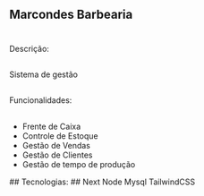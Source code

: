 <h2>Marcondes Barbearia<h1></h2>

Descrição:
##
Sistema de gestão
##
Funcionalidades:
##
<ul>
<li>Frente de Caixa</li>
<li>Controle de Estoque</li>
<li>Gestão de Vendas</li>
<li>Gestão de Clientes</li>
<li>Gestão de tempo de produção</li>
</ul>
##
Tecnologias:
##
Next
Node
Mysql
TailwindCSS
